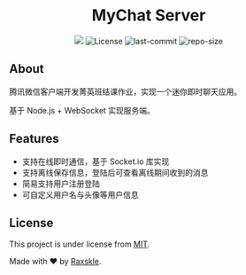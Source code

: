 <h1 align="center">MyChat Server</h1>

<p align="center">

<img src="https://img.shields.io/badge/language-JavaScript-F1E05A"/>

<img alt="License" src="https://img.shields.io/github/license/raxskle/MyChat-Server?color=64EDAC">

<img alt="last-commit" src="https://img.shields.io/github/last-commit/raxskle/MyChat-Server/main?color=FEFEFE"/>

<img alt="repo-size" src="https://img.shields.io/github/repo-size/raxskle/MyChat-Server?color=blue"/>

</p>

## About

腾讯微信客户端开发菁英班结课作业，实现一个迷你即时聊天应用。

基于 Node.js + WebSocket 实现服务端。

## Features

- 支持在线即时通信，基于 Socket.io 库实现
- 支持离线保存信息，登陆后可查看离线期间收到的消息
- 简易支持用户注册登陆
- 可自定义用户名与头像等用户信息

## License

This project is under license from [MIT](LICENSE.md).

Made with ❤️ by [Raxskle](https://github.com/raxskle).
